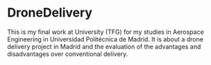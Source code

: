 # DroneDelivery
This is my final work at University (TFG) for my studies in Aerospace Engineering in Universidad Politécnica de Madrid. It is about a drone delivery project in Madrid and the evaluation of the advantages and disadvantages over conventional delivery.
